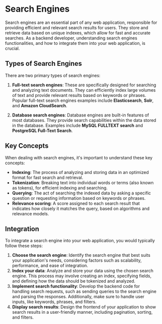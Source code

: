 # Search Engines

Search engines are an essential part of any web application, responsible for providing efficient and relevant search results for users. They store and retrieve data based on unique indexes, which allow for fast and accurate searches. As a backend developer, understanding search engines functionalities, and how to integrate them into your web application, is crucial.

## Types of Search Engines

There are two primary types of search engines:

1. **Full-text search engines**: These are specifically designed for searching and analyzing text documents. They can efficiently index large volumes of text and provide relevant results based on keywords or phrases. Popular full-text search engines examples include **Elasticsearch**, **Solr**, and **Amazon CloudSearch**.

2. **Database search engines**: Database engines are built-in features of most databases. They provide search capabilities within the data stored in the database. Examples include **MySQL FULLTEXT search** and **PostgreSQL Full-Text Search**.

## Key Concepts

When dealing with search engines, it's important to understand these key concepts:

- **Indexing**: The process of analyzing and storing data in an optimized format for fast search and retrieval.
- **Tokenization**: Breaking text into individual words or terms (also known as tokens), for efficient indexing and searching.
- **Querying**: The act of searching the indexed data by asking a specific question or requesting information based on keywords or phrases.
- **Relevance scoring**: A score assigned to each search result that indicates how closely it matches the query, based on algorithms and relevance models.

## Integration

To integrate a search engine into your web application, you would typically follow these steps:

1. **Choose the search engine**: Identify the search engine that best suits your application's needs, considering factors such as scalability, performance, and ease of integration.
2. **Index your data**: Analyze and store your data using the chosen search engine. This process may involve creating an index, specifying fields, and defining how the data should be tokenized and analyzed.
3. **Implement search functionality**: Develop the backend code for handling search requests, such as sending queries to the search engine and parsing the responses. Additionally, make sure to handle user inputs, like keywords, phrases, and filters.
4. **Display search results**: Design the frontend of your application to show search results in a user-friendly manner, including pagination, sorting, and filters.
